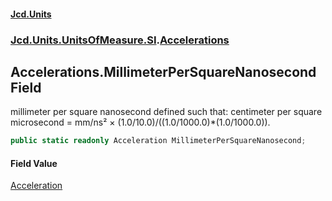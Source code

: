 #### [Jcd.Units](index.md 'index')
### [Jcd.Units.UnitsOfMeasure.SI](Jcd.Units.UnitsOfMeasure.SI.md 'Jcd.Units.UnitsOfMeasure.SI').[Accelerations](Accelerations.md 'Jcd.Units.UnitsOfMeasure.SI.Accelerations')

## Accelerations.MillimeterPerSquareNanosecond Field

millimeter per square nanosecond defined such that: centimeter per square microsecond = mm/ns² × (1.0/10.0)/((1.0/1000.0)*(1.0/1000.0)).

```csharp
public static readonly Acceleration MillimeterPerSquareNanosecond;
```

#### Field Value
[Acceleration](Acceleration.md 'Jcd.Units.UnitTypes.Acceleration')